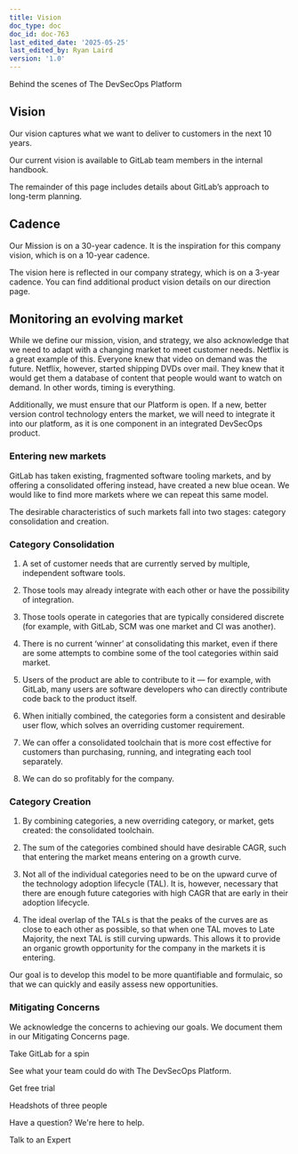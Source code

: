 ```yaml
---
title: Vision
doc_type: doc
doc_id: doc-763
last_edited_date: '2025-05-25'
last_edited_by: Ryan Laird
version: '1.0'
---
```


Behind the scenes of The DevSecOps Platform

## Vision

Our vision captures what we want to deliver to customers in the next 10 years.

Our current vision is available to GitLab team members in the internal handbook.

The remainder of this page includes details about GitLab’s approach to long-term planning.

## Cadence

Our Mission is on a 30-year cadence. It is the inspiration for this company vision, which is on a 10-year cadence.

The vision here is reflected in our company strategy, which is on a 3-year cadence. You can find additional product vision details on our direction page.

## Monitoring an evolving market

While we define our mission, vision, and strategy, we also acknowledge that we need to adapt with a changing market to meet customer needs. Netflix is a great example of this. Everyone knew that video on demand was the future. Netflix, however, started shipping DVDs over mail. They knew that it would get them a database of content that people would want to watch on demand. In other words, timing is everything.

Additionally, we must ensure that our Platform is open. If a new, better version control technology enters the market, we will need to integrate it into our platform, as it is one component in an integrated DevSecOps product.

### Entering new markets

GitLab has taken existing, fragmented software tooling markets, and by offering a consolidated offering instead, have created a new blue ocean. We would like to find more markets where we can repeat this same model.

The desirable characteristics of such markets fall into two stages: category consolidation and creation.

### Category Consolidation

1. A set of customer needs that are currently served by multiple, independent software tools.

1. Those tools may already integrate with each other or have the possibility of integration.

1. Those tools operate in categories that are typically considered discrete (for example, with GitLab, SCM was one market and CI was another).

1. There is no current ‘winner’ at consolidating this market, even if there are some attempts to combine some of the tool categories within said market.

1. Users of the product are able to contribute to it — for example, with GitLab, many users are software developers who can directly contribute code back to the product itself.

1. When initially combined, the categories form a consistent and desirable user flow, which solves an overriding customer requirement.

1. We can offer a consolidated toolchain that is more cost effective for customers than purchasing, running, and integrating each tool separately.

1. We can do so profitably for the company.

### Category Creation

1. By combining categories, a new overriding category, or market, gets created: the consolidated toolchain.

1. The sum of the categories combined should have desirable CAGR, such that entering the market means entering on a growth curve.

1. Not all of the individual categories need to be on the upward curve of the technology adoption lifecycle (TAL). It is, however, necessary that there are enough future categories with high CAGR that are early in their adoption lifecycle.

1. The ideal overlap of the TALs is that the peaks of the curves are as close to each other as possible, so that when one TAL moves to Late Majority, the next TAL is still curving upwards. This allows it to provide an organic growth opportunity for the company in the markets it is entering.

Our goal is to develop this model to be more quantifiable and formulaic, so that we can quickly and easily assess new opportunities.

### Mitigating Concerns

We acknowledge the concerns to achieving our goals. We document them in our Mitigating Concerns page.

Take GitLab for a spin

See what your team could do with The DevSecOps Platform.

Get free trial

<!-- Unsupported block type: image -->

Headshots of three people

Have a question? We're here to help.

Talk to an Expert
